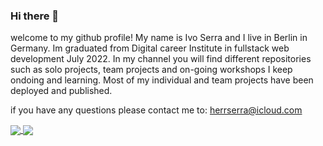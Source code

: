 ### Hi there 👋

welcome to my github profile!
My name is Ivo Serra and I live in Berlin in Germany. Im graduated from Digital career Institute in fullstack web development July 2022.
In my channel you will find different repositories such as solo projects, team projects and on-going workshops I keep ondoing and learning.
Most of my individual and team projects have been deployed and published.

if you have any questions please contact me to: herrserra@icloud.com

<a href="https://github.com/ivoserra/github-readme-stats">
  <img align="center" src="https://github-readme-stats.vercel.app/api/pin/?username=ivoserra&repo=github-readme-stats" />
</a>


<a href="https://github.com/ivoserra/github-readme-stats">
  <img align="center" src="[![Top Langs](https://github-readme-stats.vercel.app/api/top-langs/?username=ivoserra)](https://github.com/ivoserra/github-readme-stats)" />
</a>


